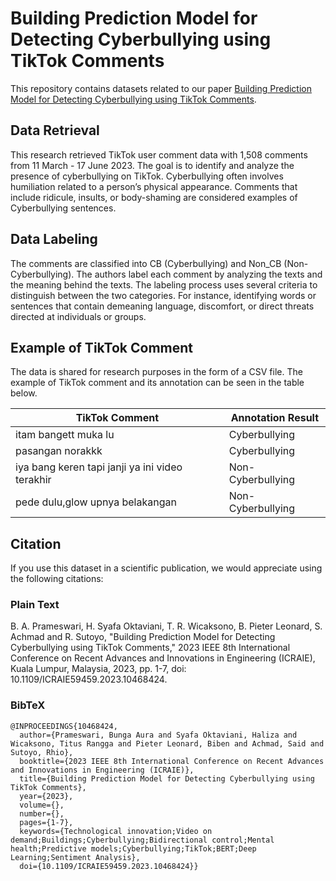 
# Building Prediction Model for Detecting Cyberbullying using TikTok Comments

This repository contains datasets related to our paper [Building Prediction Model for Detecting Cyberbullying using TikTok Comments](https://doi.org/10.1109/ICRAIE59459.2023.10468424).

## Data Retrieval
This research retrieved TikTok user comment data with 1,508 comments from 11 March - 17 June 2023. The goal is to identify and analyze the presence of cyberbullying on TikTok. Cyberbullying often involves humiliation related to a person’s physical appearance. Comments that include ridicule, insults, or body-shaming are considered examples of Cyberbullying sentences.

## Data Labeling
The comments are classified into CB (Cyberbullying) and Non_CB (Non-Cyberbullying). The authors label each comment by analyzing the texts and the meaning behind the texts. The labeling process uses several criteria to distinguish between the two categories. For instance, identifying words or sentences that contain demeaning language, discomfort, or direct threats directed at individuals or groups.

## Example of TikTok Comment
The data is shared for research purposes in the form of a CSV file. The example of TikTok comment and its annotation can be seen in the table below.

|TikTok Comment|Annotation Result|
|--|--|
|itam bangett muka lu|Cyberbullying|
|pasangan norakkk|Cyberbullying|
|iya bang keren tapi janji ya ini video terakhir|Non-Cyberbullying|
|pede dulu,glow upnya belakangan|Non-Cyberbullying|

##  Citation
If you use this dataset in a scientific publication, we would appreciate using the following citations:

### Plain Text
B. A. Prameswari, H. Syafa Oktaviani, T. R. Wicaksono, B. Pieter Leonard, S. Achmad and R. Sutoyo, "Building Prediction Model for Detecting Cyberbullying using TikTok Comments," 2023 IEEE 8th International Conference on Recent Advances and Innovations in Engineering (ICRAIE), Kuala Lumpur, Malaysia, 2023, pp. 1-7, doi: 10.1109/ICRAIE59459.2023.10468424.

### BibTeX
```
@INPROCEEDINGS{10468424,
  author={Prameswari, Bunga Aura and Syafa Oktaviani, Haliza and Wicaksono, Titus Rangga and Pieter Leonard, Biben and Achmad, Said and Sutoyo, Rhio},
  booktitle={2023 IEEE 8th International Conference on Recent Advances and Innovations in Engineering (ICRAIE)}, 
  title={Building Prediction Model for Detecting Cyberbullying using TikTok Comments}, 
  year={2023},
  volume={},
  number={},
  pages={1-7},
  keywords={Technological innovation;Video on demand;Buildings;Cyberbullying;Bidirectional control;Mental health;Predictive models;Cyberbullying;TikTok;BERT;Deep Learning;Sentiment Analysis},
  doi={10.1109/ICRAIE59459.2023.10468424}}
```
